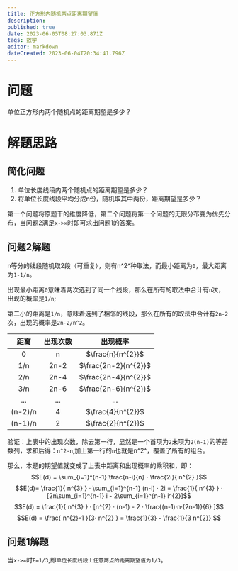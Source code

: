 ```yaml
---
title: 正方形内随机两点距离期望值
description: 
published: true
date: 2023-06-05T08:27:03.871Z
tags: 数学
editor: markdown
dateCreated: 2023-06-04T20:34:41.796Z
---
```


# 问题
单位正方形内两个随机点的距离期望是多少？

# 解题思路
## 简化问题
1. 单位长度线段内两个随机点的距离期望是多少？
2. 将单位长度线段平均分成n份，随机取其中两份，距离期望是多少？

第一个问题将原题干的维度降低，第二个问题将第一个问题的无限分布变为优先分布，当问题2满足`x->∞`时即可求出问题1的答案。

## 问题2解题
n等分的线段随机取2段（可重复），则有n^2^种取法，而最小距离为`0`，最大距离为`1-1/n`。

出现最小距离`0`意味着两次选到了同一个线段，那么在所有的取法中合计有`n`次，出现的概率是`1/n`;

第二小的距离是`1/n`，意味着选到了相邻的线段，那么在所有的取法中合计有`2n-2`次，出现的概率是`2n-2/n^2`。

| 距离 | 出现次数 | 出现概率 |
| :-----: | :-----: | :-----: |
| 0 | n | $\frac{n}{n^{2}}$ |
| 1/n | 2n-2 | $\frac{2n-2}{n^{2}}$ |
| 2/n | 2n-4 | $\frac{2n-4}{n^{2}}$ |
| 3/n | 2n-6 | $\frac{2n-6}{n^{2}}$ |
| ... | ... | ... |
| (n-2)/n | 4 | $\frac{4}{n^{2}}$ |
| (n-1)/n | 2 | $\frac{2}{n^{2}}$ |

验证：上表中的出现次数，除去第一行，显然是一个首项为`2`末项为`2(n-1)`的等差数列，求和后得：`n^2-n`,加上第一行的`n`也就是n^2^，覆盖了所有的组合。

那么，本题的期望值就变成了上表中距离和出现概率的乘积和，即：
$$E(d) = \sum_{i=1}^{n-1} \frac{n-i}{n} · \frac{2i}{ n^{2} }$$
$$E(d)=  \frac{1}{ n^{3} } ·  \sum_{i=1}^{n-1} (n-i) · 2i = \frac{1}{ n^{3} } ·  [2n\sum_{i=1}^{n-1} i - 2\sum_{i=1}^{n-1} i^{2}]$$
$$E(d) =  \frac{1}{ n^{3} } · [n^{2} · (n-1) - 2 ·  \frac{(n-1)·n·(2n-1)}{6} ]$$
$$E(d) = \frac{ n^{2}-1 }{3· n^{2} } =  \frac{1}{3} -  \frac{1}{3 n^{2}} $$
## 问题1解题
当`x->∞`时`E=1/3`,即`单位长度线段上任意两点的距离期望值为1/3`。
